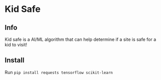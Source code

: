 # Kid Safe

## Info

Kid safe is a AI/ML algorithm that can help determine if a site is safe for a kid to visit!

## Install

Run `pip install requests tensorflow scikit-learn`